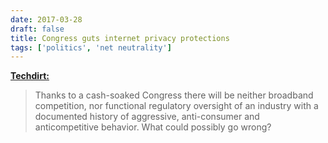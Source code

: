 ```yaml
---
date: 2017-03-28
draft: false
title: Congress guts internet privacy protections
tags: ['politics', 'net neutrality']
---
```


**[Techdirt:](https://www.techdirt.com/articles/20170328/09565737026/consumer-broadband-privacy-protections-are-dead.shtml)**

> Thanks to a cash-soaked Congress there will be neither broadband competition, nor functional regulatory oversight of an industry with a documented history of aggressive, anti-consumer and anticompetitive behavior. What could possibly go wrong?<!-- excerpt -->
